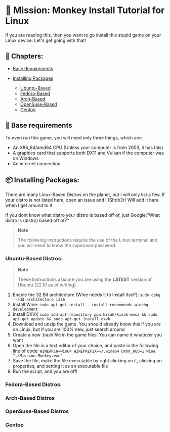 # 🍷 Mission: Monkey Install Tutorial for Linux
If you are reading this, then you want to go install this stupid game on your Linux device. Let's get going with that!

## 📕 Chapters:
- [Base Requirements](https://github.com/funny-unity-game/Mission-Monkey/blob/main/WINE.md#-base-requirements)

- [Installing Packages](https://github.com/funny-unity-game/Mission-Monkey/blob/main/WINE.md#-base-requirements)
  - [Ubuntu-Based](https://github.com/funny-unity-game/Mission-Monkey/blob/main/WINE.md#-installing-packages)
  - [Fedora-Based](https://github.com/funny-unity-game/Mission-Monkey/blob/main/WINE.md#ubuntu-based-distros)
  - [Arch-Based](https://github.com/funny-unity-game/Mission-Monkey/blob/main/WINE.md#fedora-based-distros)
  - [OpenSuse-Based](https://github.com/funny-unity-game/Mission-Monkey/blob/main/WINE.md#fedora-based-distros)
  - [Gentoo](https://github.com/funny-unity-game/Mission-Monkey/blob/main/WINE.md#gentoo)
 
## 🧱 Base requirements
To even run this game, you will need only three things, which are:
- An X86_64/amd64 CPU (Unless your computer is from 2003, it has this)
- A graphics card that supports both DX11 and Vulkan if the computer was on Windows
- An internet connection

## 📦 Installing Packages:

There are many Linux-Based Distros on the planet, but I will only list a few. If your distro is not listed here, open an issue and I (Shob3r) Will add it here when I get around to it

If you dont know what distro your distro is based off of, just Google:"What distro is (distro) based off of?"

> **Note**
> 
> The following instructions require the use of the Linux terminal and you will need to know the superuser password

### Ubuntu-Based Distros:
> **Note**
> 
> These Instructions assume you are using the **LATEST** version of Ubuntu (22.10 as of writing)
 
1. Enable the 32 Bit architecture (Wine needs it to install itself): ```sudo dpkg --add-architecture i386```
2. Install Wine: ```sudo apt-get install --install-recommends winehq-development```
3. Install DXVK ```sudo add-apt-repository ppa:kisak/kisak-mesa && sudo apt-get update && sudo apt-get install dxvk```
4. Download and unzip the game. You should already know this if you are on Linux, but if you are 100% new, just search around
5. Create a new .bash file in the game files. You can name it whatever you want
6. Open the file in a text editor of your choice, and paste in the following line of code: ```WINEARCH=win64 WINEPREFIX=~/.wine64 DXVK_HUD=1 wine "./Mission Monkey.exe"```
7. Save the file, make the file executable by right clicking on it, clicking on properties, and setting it as an executable file
8. Run the script, and you are off!


### Fedora-Based Distros:

### Arch-Based Distros

### OpenSuse-Based Distros

### Gentoo
